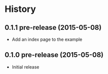 
# History

## 0.1.1 pre-release (2015-05-08)

  * Add an index page to the example

## 0.1.0 pre-release (2015-05-08)

  * Initial release
